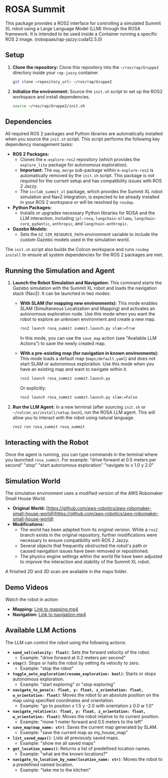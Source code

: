 # ROSA Summit

This package provides a ROS2 interface for controlling a simulated Summit XL robot using a Large Language Model (LLM) through the ROSA framework.
It is intended to be used inside a Container running a specific ROS 2 image. (robopaas/rap-jazzy:cuda12.5.0)

## Setup

1.  **Clone the repository:**
    Clone this repository into the `~/ros/rap/Gruppe2` directory inside your `rap-jazzy` container.

    ```bash
    git clone <repository_url> ~/ros/rap/Gruppe2
    ```

2.  **Initialize the environment:**
    Source the `init.sh` script to set up the ROS2 workspace and install dependencies.
    ```bash
    source ~/ros/rap/Gruppe2/init.sh
    ```

## Dependencies

All required ROS 2 packages and Python libraries are automatically installed when you source the `init.sh` script. This script performs the following key dependency management tasks:

- **ROS 2 Packages:**
  - Clones the `m-explore-ros2` repository (which provides the `explore_lite` package for autonomous exploration).
  - **Important:** The `map_merge` sub-package within `m-explore-ros2` is automatically removed by the `init.sh` script. This package is not required for the current setup and has compatibility issues with ROS 2 Jazzy.
  - The `icclab_summit_xl` package, which provides the Summit XL robot simulation and Nav2 integration, is expected to be already installed in your ROS 2 workspace or will be resolved by `rosdep`.
- **Python Packages:**
  - Installs or upgrades necessary Python libraries for ROSA and the LLM interaction, including `jpl-rosa`, `langchain-ollama`, `langchain-core`, `pydantic`, `anthropic`, and `langchain-anthropic`.
- **Gazebo Models:**
  - Sets the `GZ_SIM_RESOURCE_PATH` environment variable to include the custom Gazebo models used in the simulation world.

The `init.sh` script also builds the Colcon workspace and runs `rosdep install` to ensure all system dependencies for the ROS 2 packages are met.

## Running the Simulation and Agent

1.  **Launch the Robot Simulation and Navigation:**
    This command starts the Gazebo simulation with the Summit XL robot and loads the navigation stack (Nav2). It can be launched in two modes:

    - **With SLAM (for mapping new environments):**
      This mode enables SLAM (Simultaneous Localization and Mapping) and activates an autonomous exploration node. Use this mode when you want the robot to explore an unknown environment and create a new map.

      ```bash
      ros2 launch rosa_summit summit.launch.py slam:=True
      ```

      In this mode, you can use the `save_map` action (see "Available LLM Actions") to save the newly created map.

    - **With a pre-existing map (for navigation in known environments):**
      This mode loads a default map (`maps/default.yaml`) and does not start SLAM or autonomous exploration. Use this mode when you have an existing map and want to navigate within it.
      ```bash
      ros2 launch rosa_summit summit.launch.py
      ```
      Or explicitly:
      ```bash
      ros2 launch rosa_summit summit.launch.py slam:=False
      ```

2.  **Run the LLM Agent:**
    In a new terminal (after sourcing `init.sh` or `~/colcon_ws/install/setup.bash`), run the ROSA LLM agent. This will allow you to interact with the robot using natural language.
    ```bash
    ros2 run rosa_summit rosa_summit
    ```

## Interacting with the Robot

Once the agent is running, you can type commands in the terminal where you launched `rosa_summit`. For example:
"drive forward at 0.5 meters per second"
"stop"
"start autonomous exploration"
"navigate to x 1.0 y 2.0"

## Simulation World

The simulation environment uses a modified version of the AWS Robomaker Small House World.

- **Original World:** [https://github.com/aws-robotics/aws-robomaker-small-house-world](https://github.com/aws-robotics/aws-robomaker-small-house-world)
- **Modifications:**
  - The world has been adapted from its original version. While a `ros2` branch exists in the original repository, further modifications were necessary to ensure compatibility with ROS 2 Jazzy.
  - Several objects that frequently obstructed the robot's path or caused navigation issues have been removed or repositioned.
  - The physics engine settings within the world file have been adjusted to improve the interaction and stability of the Summit XL robot.

A finished 2D and 3D scan are available in the maps folder.

## Demo Videos

Watch the robot in action:

- **Mapping:** [Link to mapping.mp4](./demo/mapping.mp4)
- **Navigation:** [Link to navigation.mp4](./demo/navigation.mp4)

## Available LLM Actions

The LLM can control the robot using the following actions:

- **`send_vel(velocity: float)`**: Sets the forward velocity of the robot.
  - Example: "drive forward at 0.2 meters per second"
- **`stop()`**: Stops or halts the robot by setting its velocity to zero.
  - Example: "stop the robot"
- **`toggle_auto_exploration(resume_exploration: bool)`**: Starts or stops autonomous exploration.
  - Example: "start exploring" or "stop exploring"
- **`navigate_to_pose(x: float, y: float, z_orientation: float, w_orientation: float)`**: Moves the robot to an absolute position on the map using specified coordinates and orientation.
  - Example: "go to position x 1.5 y -2.0 with orientation z 0.0 w 1.0"
- **`navigate_relative(x: float, y: float, z_orientation: float, w_orientation: float)`**: Moves the robot relative to its current position.
  - Example: "move 1 meter forward and 0.5 meters to the left"
- **`save_map(map_name: str)`**: Saves the current map generated by SLAM.
  - Example: "save the current map as my_house_map"
- **`list_saved_maps()`**: Lists all previously saved maps.
  - Example: "show me all saved maps"
- **`get_location_names()`**: Returns a list of predefined location names.
  - Example: "what are the known locations?"
- **`navigate_to_location_by_name(location_name: str)`**: Moves the robot to a predefined named location.
  - Example: "take me to the kitchen"
